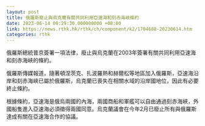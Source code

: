 ```yaml
---
layout: post
title: 俄羅斯廢止與烏克蘭有關共同利用亞速海和刻赤海峽條約
date: 2023-06-14 00:29:30.000000000 +08:00
link: https://news.rthk.hk/rthk/ch/component/k2/1704688-20230614.htm
categories: rthk
---
```


俄羅斯總統普京簽署一項法律，廢止與烏克蘭在2003年簽署有關共同利用亞速海和刻赤海峽的條約。

俄羅斯傳媒報道，隨著頓涅茨克、扎波羅熱和赫爾松等地區加入俄羅斯，亞速海沿岸和刻赤海峽已屬於俄羅斯，烏克蘭已喪失在相關水域的沿岸國地位，因此有必要終止條約。

根據條約，亞速海是俄烏兩國的內海，兩國商船和軍艦可以自由通過刻赤海峽，外國船隻進入亞速海必須徵得兩國同意。烏克蘭議會在今年2月已廢止所有與俄羅斯達成有關在亞速海合作的協議。
